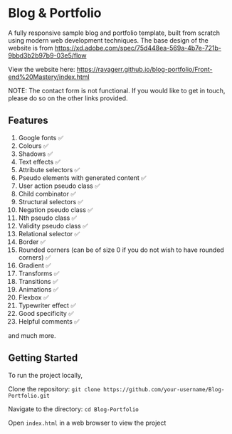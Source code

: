 # Blog & Portfolio

A fully responsive sample blog and portfolio template, built from scratch using modern web development techniques. The base design of the website is from https://xd.adobe.com/spec/75d448ea-569a-4b7e-721b-9bbd3b2b97b9-03e5/flow

View the website here: https://ravagerr.github.io/blog-portfolio/Front-end%20Mastery/index.html

NOTE: The contact form is not functional. If you would like to get in touch, please do so on the other links provided.

## Features

1. Google fonts ✅
2. Colours ✅
3. Shadows ✅
4. Text effects ✅
5. Attribute selectors ✅
6. Pseudo elements with generated content ✅
7. User action pseudo class  ✅
8. Child combinator ✅
9. Structural selectors ✅
10. Negation pseudo class ✅
11. Nth pseudo class  ✅
12. Validity pseudo class ✅
13. Relational selector ✅
14. Border ✅
15. Rounded corners (can be of size 0 if you do not wish to have rounded corners) ✅
15. Gradient ✅
16. Transforms ✅
17. Transitions ✅
18. Animations ✅
19. Flexbox ✅
20. Typewriter effect ✅
21. Good specificity ✅
22. Helpful comments ✅

and much more.

## Getting Started

To run the project locally,

Clone the repository: ```git clone https://github.com/your-username/Blog-Portfolio.git```

Navigate to the directory: ```cd Blog-Portfolio```

Open ```index.html``` in a web browser to view the project
